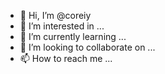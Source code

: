 - 👋 Hi, I’m @coreiy
- 👀 I’m interested in ...
- 🌱 I’m currently learning ...
- 💞️ I’m looking to collaborate on ...
- 📫 How to reach me ...

<!---
coreiy/coreiy is a ✨ special ✨ repository because its `README.md` (this file) appears on your GitHub profile.
You can click the Preview link to take a look at your changes.
--->
